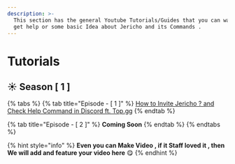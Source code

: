 ```yaml
---
description: >-
  This section has the general Youtube Tutorials/Guides that you can watch and
  get help or some basic Idea about Jericho and its Commands .
---
```


# Tutorials

## ☀ Season \[ 1 \]

{% tabs %}
{% tab title="Episode - \[ 1 \]" %}
[How to Invite Jericho ? and Check Help Command in Discord ft. Top.gg](https://youtu.be/jl8YKAnqPFE)
{% endtab %}

{% tab title="Episode - \[ 2 \]" %}
**Coming Soon**
{% endtab %}
{% endtabs %}

{% hint style="info" %}
**Even you can Make Video , if it Staff loved it , then We will add and feature your video here** 😋 
{% endhint %}

